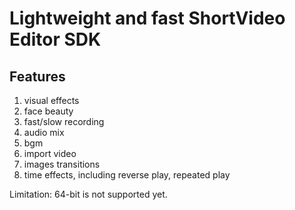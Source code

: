 # Lightweight and fast ShortVideo Editor SDK
## Features
1. visual effects
2. face beauty
3. fast/slow recording
4. audio mix
5. bgm
6. import video
7. images transitions
8. time effects, including reverse play, repeated play


Limitation:
64-bit is not supported yet.
